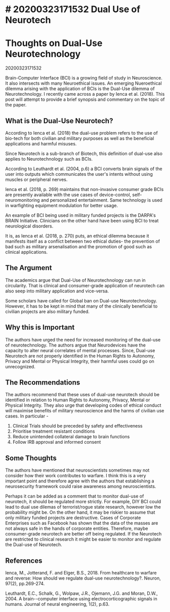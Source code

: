 # \# 20200323171532 Dual Use of Neurotech

# Thoughts on Dual-Use Neurotechnology

20200323171532

Brain-Computer Interface (BCI) is a growing field of study in Neuroscience. It also intersects with many Neuroethical issues. An emerging Nueroethical dilemma arising with the application of BCIs is the Dual-Use dilemma of Neurotechnology. I recently came across a paper by Ienca et al. (2018). This post will attempt to provide a brief synopsis and commentary on the topic of the paper.

## What is the Dual-Use Neurotech?

According to Ienca et al. (2018) the dual-use problem refers to the use of bio-tech for both civilian and military purposes as well as the beneficial applications and harmful misuses.

Since Neurotech is a sub-branch of Biotech, this definition of dual-use also applies to Neurotechnology such as BCIs.

According to Leuthardt et al. (2004, p.6) a BCI converts brain signals of the user into outputs which communicates the user's intents without using muscles or peripheral nerves.

Ienca et al. (2018, p. 269) maintains that non-invasive consumer grade BCIs are presently available with the use cases of device-control, self-neuromonitoring and personalized entertainment. Same technology is used in warfighting equipment modulation for better usage.

An example of BCI being used in military funded projects is the DARPA\'s BRAIN Initiative. Clinicians on the other hand have been using BCI to treat neurological disorders.

It is, as Ienca et al. (2018, p. 270) puts, an ethical dilemma because it manifests itself as a conflict between two ethical duties- the prevention of bad such as military arsenalisation and the promotion of good such as clinical applications.

## The Argument

The academics argue that Dual-Use of Neurotechnology can run in circularity. That is clinical and consumer-grade application of neurotech can also seep into military application and vice-versa.

Some scholars have called for Global ban on Dual-use Neurotechnology. However, it has to be kept in mind that many of the clinically beneficial to civilian projects are also military funded.

## Why this is Important

The authors have urged the need for increased monitoring of the dual-use of neurotechnology. The authors argue that Neurodevices have the capacity to alter neural correlates of mental processes. Since, Dual-use Neurotech are not properly identified in the Human Rights to Autonomy, Privacy and Mental or Physical Integrity, their harmful uses could go on unrecognized.

## The Recommendations

The authors recommend that these uses of dual-use neurotech should be identified in relation to Human Rights to Autonomy, Privacy, Mental or Physical Integrity. They also urge that developing codes of ethical conduct will maximise benefits of military neuroscience and the harms of civilian use cases. In particular -

1.  Clinical Trials should be preceded by safety and effectiveness
2.  Prioritise treatment resistant conditions
3.  Reduce unintended collateral damage to brain functions
4.  Follow IRB approval and informed consent

## Some Thoughts

The authors have mentioned that neuroscientists sometimes may not consider how their work contributes to warfare. I think this is a very important point and therefore agree with the authors that establishing a neurosecurity framework could raise awareness among neuroscientists.

Perhaps it can be added as a comment that to monitor dual-use of neurotech, it should be regulated more strictly. For example, DIY BCI could lead to dual use dilemas of terrorist/rogue state research, however low the probability might be. On the other hand, it may be riskier to assume that only military funded projects are destructive. Cases of Corporate Enterprises such as Facebook has shown that the data of the masses are not always safe in the hands of corporate entities. Therefore, maybe consumer-grade neurotech are better off being regulated. If the Neurotech are restricted to clinical research it might be easier to monitor and regulate the Dual-use of Neurotech.

## References

Ienca, M., Jotterand, F. and Elger, B.S., 2018. From healthcare to warfare and reverse: How should we regulate dual-use neurotechnology?. Neuron, 97(2), pp.269-274.

Leuthardt, E.C., Schalk, G., Wolpaw, J.R., Ojemann, J.G. and Moran, D.W., 2004. A brain--computer interface using electrocorticographic signals in humans. Journal of neural engineering, 1(2), p.63.

